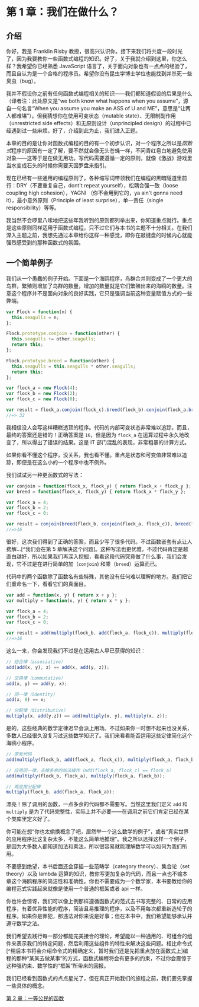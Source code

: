 # 第 1 章：我们在做什么？

## 介绍

你好，我是 Franklin Risby 教授，很高兴认识你。接下来我们将共度一段时光了，因为我要教你一些函数式编程的知识。好了，关于我就介绍到这里，你怎么样？我希望你已经熟悉 JavaScript 语言了，关于面向对象也有一点点的经验了，而且自认为是一个合格的程序员。希望你没有昆虫学博士学位也能找到并杀死一些臭虫（bug）。

我并不假设你之前有任何函数式编程相关的知识——我们都知道假设的后果是什么（译者注：此处原文是“we both know what happens when you assume”，源自一句名言“When you assume you make an ASS of U and ME”，意思是“让两人都难堪”）。但我猜想你在使用可变状态（mutable state）、无限制副作用（unrestricted side effects）和无原则设计（unprincipled design）的过程中已经遇到过一些麻烦。好了，介绍到此为止，我们进入正题。

本章的目的是让你对函数式编程的目的有一个初步认识，对一个程序之所以是*函数式*程序的原因有一定了解，要不然就会像无头苍蝇一样，不问青红皂白地避免使用对象——这等于是在做无用功。写代码需要遵循一定的原则，就像《激战》游戏里当水变成石头的时候你需要天国罗盘来指引。

现在已经有一些通用的编程原则了，各种缩写词带领我们在编程的黑暗隧道里前行：DRY（不要重复自己，dont't repeat yourself），松耦合强一致（loose coupling high cohesion），YAGNI （你不会用到它的，ya ain't gonna need it），最小意外原则（Principle of least surprise），单一责任（single responsibility）等等。

我当然不会啰里八嗦地把这些年我听到的原则都列举出来，你知道重点就行。重点是这些原则同样适用于函数式编程，只不过它们与本书的主题不十分相关。在我们深入主题之前，我想先通过本章给你这样一种感觉，即你在敲键盘的时候内心就能强烈感受到的那种函数式的氛围。

<!--BREAK-->

## 一个简单例子

我们从一个愚蠢的例子开始。下面是一个海鸥程序，鸟群合并则变成了一个更大的鸟群，繁殖则增加了鸟群的数量，增加的数量就是它们繁殖出来的海鸥的数量。注意这个程序并不是面向对象的良好实践，它只是强调当前这种变量赋值方式的一些弊端。

```js
var Flock = function(n) {
  this.seagulls = n;
};

Flock.prototype.conjoin = function(other) {
  this.seagulls += other.seagulls;
  return this;
};

Flock.prototype.breed = function(other) {
  this.seagulls = this.seagulls * other.seagulls;
  return this;
};

var flock_a = new Flock(4);
var flock_b = new Flock(2);
var flock_c = new Flock(0);

var result = flock_a.conjoin(flock_c).breed(flock_b).conjoin(flock_a.breed(flock_b)).seagulls;
//=> 32
```

我相信没人会写这样糟糕透顶的程序。代码的内部可变状态非常难以追踪，而且，最终的答案还是错的！正确答案是 `16`，但是因为 `flock_a` 在运算过程中永久地改变了，所以得出了错误的结果。这是 IT 部门混乱的表现，非常粗暴的计算方式。

如果你看不懂这个程序，没关系，我也看不懂。重点是状态和可变值非常难以追踪，即便是在这么小的一个程序中也不例外。

我们试试另一种更函数式的写法：

```js
var conjoin = function(flock_x, flock_y) { return flock_x + flock_y };
var breed = function(flock_x, flock_y) { return flock_x * flock_y };

var flock_a = 4;
var flock_b = 2;
var flock_c = 0;

var result = conjoin(breed(flock_b, conjoin(flock_a, flock_c)), breed(flock_a, flock_b));
//=>16
```

很好，这次我们得到了正确的答案，而且少写了很多代码。不过函数嵌套有点让人费解...[^我们会在第 5 章解决这个问题]。这种写法也更优雅，不过代码肯定是越直白越好，所以如果我们再深入挖掘，看看这段代码究竟做了什么事，我们会发现，它不过是在进行简单的加（`conjoin`) 和乘（`breed`）运算而已。

代码中的两个函数除了函数名有些特殊，其他没有任何难以理解的地方。我们把它们重命名一下，看看它们的真面目。

```js
var add = function(x, y) { return x + y };
var multiply = function(x, y) { return x * y };

var flock_a = 4;
var flock_b = 2;
var flock_c = 0;

var result = add(multiply(flock_b, add(flock_a, flock_c)), multiply(flock_a, flock_b));
//=>16
```

这么一来，你会发现我们不过是在运用古人早已获得的知识：

```js
// 结合律（assosiative）
add(add(x, y), z) == add(x, add(y, z));

// 交换律（commutative）
add(x, y) == add(y, x);

// 同一律（identity）
add(x, 0) == x;

// 分配律（distributive）
multiply(x, add(y,z)) == add(multiply(x, y), multiply(x, z));
```

是的，这些经典的数学定律迟早会派上用场。不过如果你一时想不起来也没关系，多数人已经很久没复习过这些数学知识了。我们来看看能否运用这些定律简化这个海鸥小程序。

```js
// 原有代码
add(multiply(flock_b, add(flock_a, flock_c)), multiply(flock_a, flock_b));

// 应用同一律，去掉多余的加法操作（add(flock_a, flock_c) == flock_a）
add(multiply(flock_b, flock_a), multiply(flock_a, flock_b));

// 再应用分配律
multiply(flock_b, add(flock_a, flock_a));
```

漂亮！除了调用的函数，一点多余的代码都不需要写。当然这里我们定义 `add` 和 `multiply` 是为了代码完整性，实际上并不必要——在调用之前它们肯定已经在某个类库里定义好了。

你可能在想“你也太偷换概念了吧，居然举一个这么数学的例子”，或者“真实世界的应用程序比这复杂太多，不能这么简单地推理”。我之所以选择这样一个例子，是因为大多数人都知道加法和乘法，所以很容易就能理解数学可以如何为我们所用。

不要感到绝望，本书后面还会穿插一些范畴学（category theory）、集合论（set theory）以及 lambda 运算的知识，教你写更加复杂的代码，而且一点也不输本章这个海鸥程序的简洁性和准确性。你也不需要成为一个数学家，本书要教给你的编程范式实践起来就像是使用一个普通的框架或者 api 一样。

你也许会惊讶，我们可以像上例那样遵循函数式的范式去书写完整的、日常的应用程序，有着优异性能的程序，简洁且易推理的程序，以及不用每次都重新造轮子的程序。如果你是罪犯，那违法对你来说是好事；但在本书中，我们希望能够承认并遵守数学之法。

我们希望去践行每一部分都能完美接合的理论，希望能以一种通用的、可组合的组件来表示我们的特定问题，然后利用这些组件的特性来解决这些问题。相比命令式[^稍后本书将会介绍命令式的精确定义，暂时我们还是先把重点放在函数式上]编程的那种“某某去做某事”的方式，函数式编程将会有更多的约束，不过你会震惊于这种强约束、数学性的“框架”所带来的回报。

我们已经看到函数式的点点星光了，但在真正开始我们的旅程之前，我们要先掌握一些具体的概念。

[第 2 章：一等公民的函数](ch2.md)
